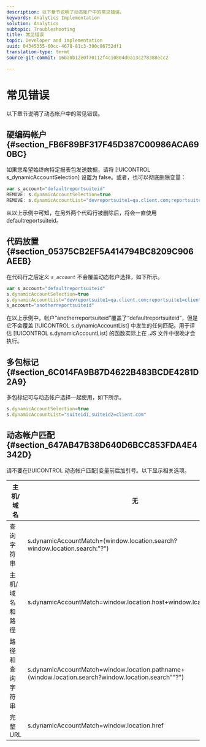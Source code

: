 ```yaml
---
description: 以下章节说明了动态帐户中的常见错误。
keywords: Analytics Implementation
solution: Analytics
subtopic: Troubleshooting
title: 常见错误
topic: Developer and implementation
uuid: 04345355-60cc-4678-81c3-390c86752df1
translation-type: tm+mt
source-git-commit: 16ba0b12e0f70112f4c10804d0a13c278388ecc2

---
```



# 常见错误

以下章节说明了动态帐户中的常见错误。

## 硬编码帐户 {#section_FB6F89BF317F45D387C00986ACA690BC}

如果您希望始终向特定报表包发送数据，请将 [!UICONTROL s_dynamicAccountSelection] 设置为 false。或者，也可以彻底删除变量：

```js
var s_account="defaultreportsuiteid" 
REMOVE: s.dynamicAccountSelection=true 
REMOVE: s.dynamicAccountList="devreportsuite1=qa.client.com;reportsuite1=client.com" 
```

从以上示例中可知，在另外两个代码行被删除后，将会一直使用 defaultreportsuiteid。

## 代码放置 {#section_05375CB2EF5A414794BC8209C906AEEB}

在代码行之后定义 *`s_account`* 不会覆盖动态帐户选择，如下所示。

```js
var s_account="defaultreportsuiteid" 
s.dynamicAccountSelection=true 
s.dynamicAccountList="devreportsuite1=qa.client.com;reportsuite1=client.com" 
s_account="anotherreportsuiteid" 
```

在以上示例中，帐户“anotherreportsuiteid”覆盖了“defaultreportsuiteid”，但是它不会覆盖 [!UICONTROL s.dynamicAccountList] 中发生的任何匹配。用于评估 [!UICONTROL s.dynamicAccountList] 的函数实际上在 .JS 文件中很晚才会执行。

## 多包标记 {#section_6C014FA9B87D4622B483BCDE4281D2A9}

多包标记可与动态帐户选择一起使用，如下所示。

```js
s.dynamicAccountSelection=true 
s.dynamicAccountList="suiteid1,suiteid2=client.com" 
```

## 动态帐户匹配 {#section_647AB47B38D640D6BCC853FDA4E4342D}

请不要在[!UICONTROL 动态帐户匹配]变量前后加引号。以下显示相关选项。

| 主机/域名 | 无 |
|---|---|
| 查询字符串 | s.dynamicAccountMatch=(window.location.search?window.location.search:"?") |
| 主机/域名和路径 | s.dynamicAccountMatch=window.location.host+window.lcation.pathname |
| 路径和查询字符串 | s.dynamicAccountMatch=window.location.pathname+(window.location.search?window.location.search""?") |
| 完整 URL | s.dynamicAccountMatch=window.location.href |

